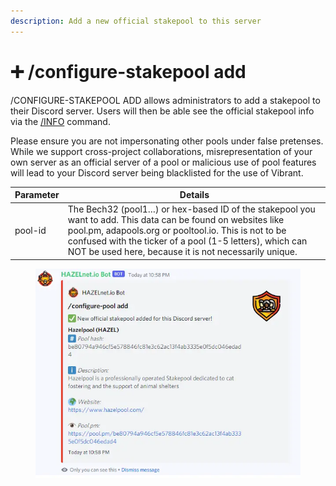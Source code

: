 ```yaml
---
description: Add a new official stakepool to this server
---
```


# ➕ /configure-stakepool add

/CONFIGURE-STAKEPOOL ADD allows administrators to add a stakepool to their Discord server. Users will then be able see the official stakepool info via the [/INFO](https://www.vibrantnet.io/documentation/info) command.

&#x20;Please ensure you are not impersonating other pools under false pretenses. While we support cross-project collaborations, misrepresentation of your own server as an official server of a pool or malicious use of pool features will lead to your Discord server being blacklisted for the use of Vibrant.

| Parameter | Details                                                                                                                                                                                                                                                                                   |
| --------- | ----------------------------------------------------------------------------------------------------------------------------------------------------------------------------------------------------------------------------------------------------------------------------------------- |
| pool-id   | The Bech32 (pool1…) or hex-based ID of the stakepool you want to add. This data can be found on websites like pool.pm, adapools.org or pooltool.io. This is not to be confused with the ticker of a pool (1-5 letters), which can NOT be used here, because it is not necessarily unique. |

<figure><img src="../../../.gitbook/assets/image (108).png" alt=""><figcaption></figcaption></figure>
